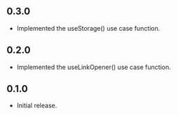 ## 0.3.0

* Implemented the useStorage() use case function.

## 0.2.0

* Implemented the useLinkOpener() use case function.

## 0.1.0

* Initial release.
